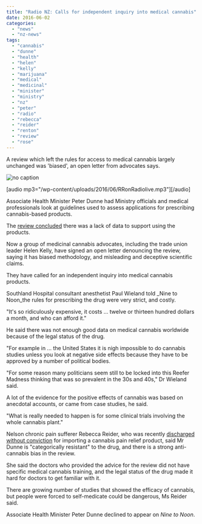 ```yaml
---
title: "Radio NZ: Calls for independent inquiry into medical cannabis"
date: 2016-06-02
categories: 
  - "news"
  - "nz-news"
tags: 
  - "cannabis"
  - "dunne"
  - "health"
  - "helen"
  - "kelly"
  - "marijuana"
  - "medical"
  - "medicinal"
  - "minister"
  - "ministry"
  - "nz"
  - "peter"
  - "radio"
  - "rebecca"
  - "reider"
  - "renton"
  - "review"
  - "rose"
---
```


A review which left the rules for access to medical cannabis largely unchanged was 'biased', an open letter from advocates says.

![no caption](/wp-content/uploads/2022/04/eight_col_000_8L6Y3.jpg)

\[audio mp3="/wp-content/uploads/2016/06/RRonRadiolive.mp3"\]\[/audio\]

Associate Health Minister Peter Dunne had Ministry officials and medical professionals look at guidelines used to assess applications for prescribing cannabis-based products.

The [review concluded](http://www.radionz.co.nz/news/bites/304370/guidelines-around-prescribing-cannabis-based-products-won't-be-changed) there was a lack of data to support using the products.

Now a group of medicinal cannabis advocates, including the trade union leader Helen Kelly, have signed an open letter denouncing the review, saying it has biased methodology, and misleading and deceptive scientific claims.

They have called for an independent inquiry into medical cannabis products.

Southland Hospital consultant anesthetist Paul Wieland told _Nine to Noon_the rules for prescribing the drug were very strict, and costly.

"It's so ridiculously expensive, it costs ... twelve or thirteen hundred dollars a month, and who can afford it."

He said there was not enough good data on medical cannabis worldwide because of the legal status of the drug.

"For example in ... the United States it is nigh impossible to do cannabis studies unless you look at negative side effects because they have to be approved by a number of political bodies.

"For some reason many politicians seem still to be locked into this Reefer Madness thinking that was so prevalent in the 30s and 40s," Dr Wieland said.

A lot of the evidence for the positive effects of cannabis was based on anecdotal accounts, or came from case studies, he said.

"What is really needed to happen is for some clinical trials involving the whole cannabis plant."

Nelson chronic pain sufferer Rebecca Reider, who was recently [discharged without conviction](http://www.radionz.co.nz/news/national/298173/crossing-the-ditch-for-cannabis) for importing a cannabis pain relief product, said Mr Dunne is "categorically resistant" to the drug, and there is a strong anti-cannabis bias in the review.

She said the doctors who provided the advice for the review did not have specific medical cannabis training, and the legal status of the drug made it hard for doctors to get familiar with it.

There are growing number of studies that showed the efficacy of cannabis, but people were forced to self-medicate could be dangerous, Ms Reider said.

Associate Health Minister Peter Dunne declined to appear on _Nine to Noon_.
